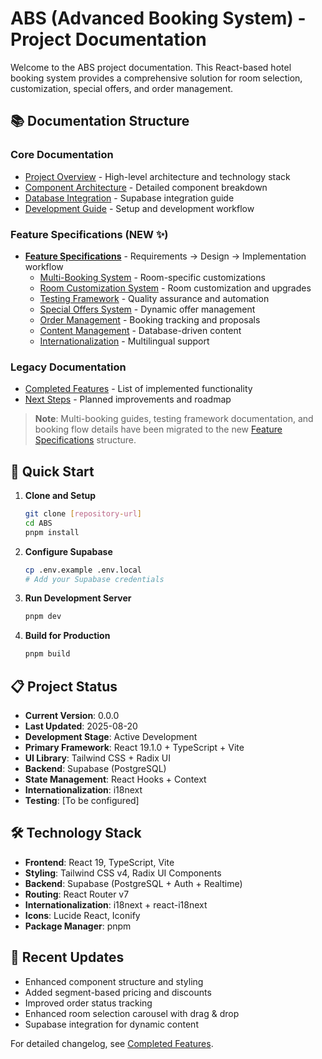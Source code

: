 # ABS (Advanced Booking System) - Project Documentation

Welcome to the ABS project documentation. This React-based hotel booking system provides a comprehensive solution for room selection, customization, special offers, and order management.

## 📚 Documentation Structure

### Core Documentation
- [Project Overview](./01-project-overview.md) - High-level architecture and technology stack
- [Component Architecture](./02-component-architecture.md) - Detailed component breakdown
- [Database Integration](./03-database-integration.md) - Supabase integration guide
- [Development Guide](./04-development-guide.md) - Setup and development workflow

### Feature Specifications (NEW ✨)
- **[Feature Specifications](./specs/)** - Requirements → Design → Implementation workflow
  - [Multi-Booking System](./specs/multi-booking-system/) - Room-specific customizations
  - [Room Customization System](./specs/room-customization-system/) - Room customization and upgrades
  - [Testing Framework](./specs/testing-framework/) - Quality assurance and automation
  - [Special Offers System](./specs/special-offers-system/) - Dynamic offer management
  - [Order Management](./specs/order-management/) - Booking tracking and proposals
  - [Content Management](./specs/content-management/) - Database-driven content
  - [Internationalization](./specs/internationalization/) - Multilingual support

### Legacy Documentation
- [Completed Features](./09-completed-features.md) - List of implemented functionality
- [Next Steps](./10-next-steps.md) - Planned improvements and roadmap

> **Note**: Multi-booking guides, testing framework documentation, and booking flow details have been migrated to the new [Feature Specifications](./specs/) structure.

## 🚀 Quick Start

1. **Clone and Setup**
   ```bash
   git clone [repository-url]
   cd ABS
   pnpm install
   ```

2. **Configure Supabase**
   ```bash
   cp .env.example .env.local
   # Add your Supabase credentials
   ```

3. **Run Development Server**
   ```bash
   pnpm dev
   ```

4. **Build for Production**
   ```bash
   pnpm build
   ```

## 📋 Project Status

- **Current Version**: 0.0.0
- **Last Updated**: 2025-08-20
- **Development Stage**: Active Development
- **Primary Framework**: React 19.1.0 + TypeScript + Vite
- **UI Library**: Tailwind CSS + Radix UI
- **Backend**: Supabase (PostgreSQL)
- **State Management**: React Hooks + Context
- **Internationalization**: i18next
- **Testing**: [To be configured]

## 🛠️ Technology Stack

- **Frontend**: React 19, TypeScript, Vite
- **Styling**: Tailwind CSS v4, Radix UI Components
- **Backend**: Supabase (PostgreSQL + Auth + Realtime)
- **Routing**: React Router v7
- **Internationalization**: i18next + react-i18next
- **Icons**: Lucide React, Iconify
- **Package Manager**: pnpm

## 📝 Recent Updates

- Enhanced component structure and styling
- Added segment-based pricing and discounts
- Improved order status tracking
- Enhanced room selection carousel with drag & drop
- Supabase integration for dynamic content

For detailed changelog, see [Completed Features](./09-completed-features.md).